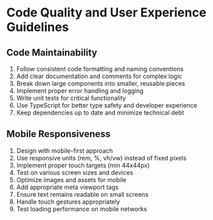 # Code Quality and User Experience Guidelines

## Code Maintainability
1. Follow consistent code formatting and naming conventions
2. Add clear documentation and comments for complex logic
3. Break down large components into smaller, reusable pieces
4. Implement proper error handling and logging
5. Write unit tests for critical functionality
6. Use TypeScript for better type safety and developer experience
7. Keep dependencies up to date and minimize technical debt

## Mobile Responsiveness 
1. Design with mobile-first approach
2. Use responsive units (rem, %, vh/vw) instead of fixed pixels
3. Implement proper touch targets (min 44x44px)
4. Test on various screen sizes and devices
5. Optimize images and assets for mobile
6. Add appropriate meta viewport tags
7. Ensure text remains readable on small screens
8. Handle touch gestures appropriately
9. Test loading performance on mobile networks
